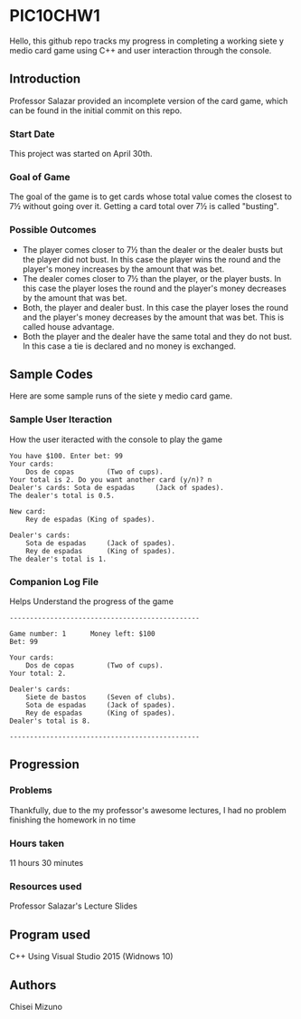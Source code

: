 # PIC10CHW1

Hello, this github repo tracks my progress in completing a working siete y medio card game using C++ and user interaction through the console.  

## Introduction

Professor Salazar provided an incomplete version of the card game, which can be found in the initial commit on this repo.  

### Start Date

This project was started on April 30th.

### Goal of Game

The goal of the game is to get cards whose total value comes the closest to 7½ without going over it. Getting a card total over 7½ is called "busting".

### Possible Outcomes

- The player comes closer to 7½ than the dealer or the dealer busts but the player did not bust. In this case the player wins the round and the player's money increases by the amount that was bet.
- The dealer comes closer to 7½ than the player, or the player busts. In this case the player loses the round and the player's money decreases by the amount that was bet.
- Both, the player and dealer bust. In this case the player loses the round and the player's money decreases by the amount that was bet. This is called house advantage.
- Both the player and the dealer have the same total and they do not bust. In this case a tie is declared and no money is exchanged.

## Sample Codes

Here are some sample runs of the siete y medio card game.

### Sample User Iteraction 

How the user iteracted with the console to play the game

```
You have $100. Enter bet: 99
Your cards:
	Dos de copas        (Two of cups).
Your total is 2. Do you want another card (y/n)? n
Dealer's cards:	Sota de espadas     (Jack of spades).
The dealer's total is 0.5.

New card:
	Rey de espadas (King of spades).

Dealer's cards:
	Sota de espadas     (Jack of spades).
	Rey de espadas      (King of spades).
The dealer's total is 1.
```

### Companion Log File

Helps Understand the progress of the game

```
-----------------------------------------------

Game number: 1		Money left: $100
Bet: 99

Your cards:
	Dos de copas        (Two of cups).
Your total: 2.

Dealer's cards:
	Siete de bastos     (Seven of clubs).
	Sota de espadas     (Jack of spades).
	Rey de espadas      (King of spades).
Dealer's total is 8.

-----------------------------------------------
```
## Progression

### Problems

Thankfully, due to the my professor's awesome lectures, I had no problem finishing the homework in no time

### Hours taken

11 hours 30 minutes

### Resources used

Professor Salazar's Lecture Slides

## Program used

C++ Using Visual Studio 2015 (Widnows 10)

## Authors

Chisei Mizuno
